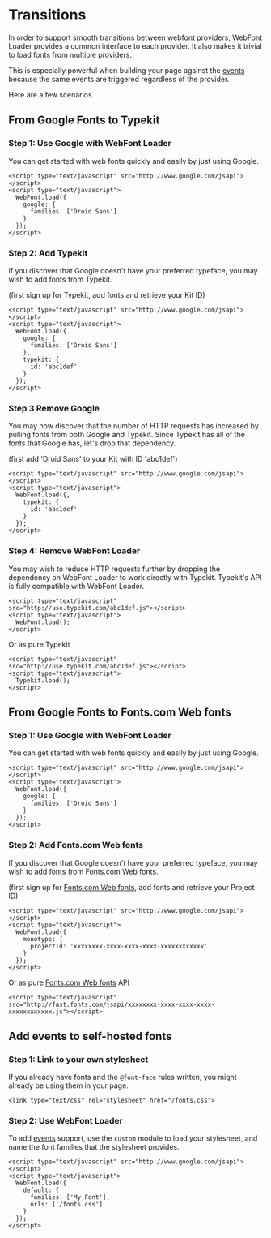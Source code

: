 # Transitions

In order to support smooth transitions between webfont providers, WebFont
Loader provides a common interface to each provider. It also makes it trivial
to load fonts from multiple providers.

This is especially powerful when building your page against the [events][]
because the same events are triggered regardless of the provider.

Here are a few scenarios.

## From Google Fonts to Typekit

### Step 1: Use Google with WebFont Loader

You can get started with web fonts quickly and easily by just using Google.

    <script type="text/javascript" src="http://www.google.com/jsapi"></script>
    <script type="text/javascript">
      WebFont.load({
        google: {
          families: ['Droid Sans']
        }
      });
    </script>

### Step 2: Add Typekit

If you discover that Google doesn't have your preferred typeface, you may wish
to add fonts from Typekit.

(first sign up for Typekit, add fonts and retrieve your Kit ID)

    <script type="text/javascript" src="http://www.google.com/jsapi"></script>
    <script type="text/javascript">
      WebFont.load({
        google: {
          families: ['Droid Sans']
        },
        typekit: {
          id: 'abc1def'
        }
      });
    </script>

### Step 3 Remove Google

You may now discover that the number of HTTP requests has increased by pulling
fonts from both Google and Typekit. Since Typekit has all of the fonts that
Google has, let's drop that dependency.

(first add 'Droid Sans' to your Kit with ID 'abc1def')

    <script type="text/javascript" src="http://www.google.com/jsapi"></script>
    <script type="text/javascript">
      WebFont.load({,
        typekit: {
          id: 'abc1def'
        }
      });
    </script>

### Step 4: Remove WebFont Loader

You may wish to reduce HTTP requests further by dropping the dependency on
WebFont Loader to work directly with Typekit. Typekit's API is fully
compatible with WebFont Loader.

    <script type="text/javascript" src="http://use.typekit.com/abc1def.js"></script>
    <script type="text/javascript">
      WebFont.load();
    </script>

Or as pure Typekit

    <script type="text/javascript" src="http://use.typekit.com/abc1def.js"></script>
    <script type="text/javascript">
      Typekit.load();
    </script>

## From Google Fonts to Fonts.com Web fonts

### Step 1: Use Google with WebFont Loader

You can get started with web fonts quickly and easily by just using Google.

    <script type="text/javascript" src="http://www.google.com/jsapi"></script>
    <script type="text/javascript">
      WebFont.load({
        google: {
          families: ['Droid Sans']
        }
      });
    </script>

### Step 2: Add Fonts.com Web fonts

If you discover that Google doesn't have your preferred typeface, you may wish
to add fonts from <a href="http://webfonts.fonts.com">Fonts.com Web fonts</a>.

(first sign up for <a href="http://webfonts.fonts.com">Fonts.com Web fonts</a>, add fonts and retrieve your Project ID)

    <script type="text/javascript" src="http://www.google.com/jsapi"></script>
    <script type="text/javascript">
      WebFont.load({
        monotype: {
          projectId: 'xxxxxxxx-xxxx-xxxx-xxxx-xxxxxxxxxxxx'
        }
      });
    </script>


Or as pure <a href="http://webfonts.fonts.com">Fonts.com Web fonts</a> API

    <script type="text/javascript" src="http://fast.fonts.com/jsapi/xxxxxxxx-xxxx-xxxx-xxxx-xxxxxxxxxxxx.js"></script>

## Add events to self-hosted fonts

### Step 1: Link to your own stylesheet

If you already have fonts and the `@font-face` rules written, you might
already be using them in your page.

    <link type="text/css" rel="stylesheet" href="/fonts.css">

### Step 2: Use WebFont Loader

To add [events][] support, use the `custom` module to load your stylesheet,
and name the font families that the stylesheet provides.

    <script type="text/javascript" src="http://www.google.com/jsapi"></script>
    <script type="text/javascript">
      WebFont.load({
        default: {
          families: ['My Font'],
          urls: ['/fonts.css']
        }
      });
    </script>


[events]: EVENTS.md

